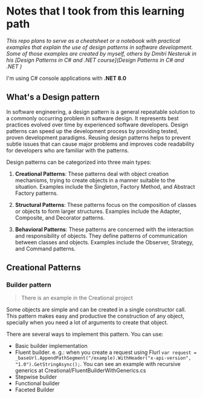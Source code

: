 # Notes that I took from this learning path
_This repo plans to serve as a cheatsheet or a notebook with practical examples that explain the use of design patterns in software development. Some of those examples are created by myself, others by Dmitri Nesteruk in his [Design Patterns in C# and .NET course](Design Patterns in C# and .NET
)_

I'm using C# console applications with __.NET 8.0__

## What's a Design pattern
In software engineering, a design pattern is a general repeatable solution to a commonly occurring problem in software design. It represents best practices evolved over time by experienced software developers. Design patterns can speed up the development process by providing tested, proven development paradigms. Reusing design patterns helps to prevent subtle issues that can cause major problems and improves code readability for developers who are familiar with the patterns.

Design patterns can be categorized into three main types:

1. __Creational Patterns__: These patterns deal with object creation mechanisms, trying to create objects in a manner suitable to the situation. Examples include the Singleton, Factory Method, and Abstract Factory patterns.

2. __Structural Patterns__: These patterns focus on the composition of classes or objects to form larger structures. Examples include the Adapter, Composite, and Decorator patterns.

3. __Behavioral Patterns__: These patterns are concerned with the interaction and responsibility of objects. They define patterns of communication between classes and objects. Examples include the Observer, Strategy, and Command patterns.

## Creational Patterns

### Builder pattern
> There is an example in the Creational project

Some objects are simple and can be created in a single constructor call. This pattern makes easy and productive the construction of any object, specially when you need a lot of arguments to create that object.

There are several ways to implement this pattern. You can use:
- Basic builder implementation
- Fluent builder. e. g.: when you create a request using Flurl `var request = _baseUrl.AppendPathSegment("/example).WithHeader("x-api-version", "1.0").GetStringAsync();`. You can see an example with recursive generics at Creational/FluentBuilderWithGenerics.cs
- Stepwise builder
- Functional builder
- Faceted Builder
